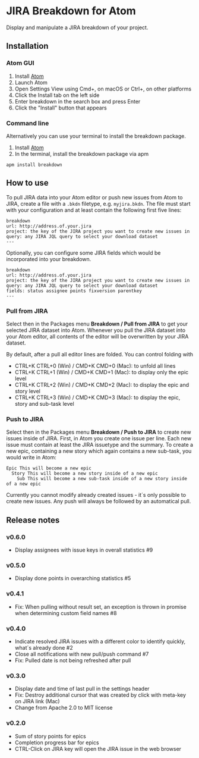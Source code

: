 # JIRA Breakdown for Atom

Display and manipulate a JIRA breakdown of your project.

## Installation

### Atom GUI

1. Install [Atom](https://atom.io)
2. Launch Atom
3. Open Settings View using Cmd+, on macOS or Ctrl+, on other platforms
4. Click the Install tab on the left side
5. Enter breakdown in the search box and press Enter
6. Click the "Install" button that appears

### Command line

Alternatively you can use your terminal to install the breakdown package.

1. Install [Atom](https://atom.io)
2. In the terminal, install the breakdown package via apm

```
apm install breakdown
```

## How to use

To pull JIRA data into your Atom editor or push new issues from Atom to JIRA, create a file with a `.bkdn` filetype, e.g. `myjira.bkdn`. The file must start with your configuration and at least contain the following first five lines:

```
breakdown
url: http://address.of.your.jira
project: the key of the JIRA project you want to create new issues in
query: any JIRA JQL query to select your download dataset
---
```

Optionally, you can configure some JIRA fields which would be incorporated into your breakdown.

```
breakdown
url: http://address.of.your.jira
project: the key of the JIRA project you want to create new issues in
query: any JIRA JQL query to select your download dataset
fields: status assignee points fixversion parentkey
---
```

### Pull from JIRA

Select then in the Packages menu **Breakdown / Pull from JIRA** to get your selected JIRA dataset into Atom. Whenever you pull the JIRA dataset into your Atom editor, all contents of the editor will be overwritten by your JIRA dataset.

By default, after a pull all editor lines are folded. You can control folding with

- CTRL+K CTRL+0 (Win) / CMD+K CMD+0 (Mac): to unfold all lines
- CTRL+K CTRL+1 (Win) / CMD+K CMD+1 (Mac): to display only the epic level
- CTRL+K CTRL+2 (Win) / CMD+K CMD+2 (Mac): to display the epic and story level
- CTRL+K CTRL+3 (Win) / CMD+K CMD+3 (Mac): to display the epic, story and sub-task level

### Push to JIRA

Select then in the Packages menu **Breakdown / Push to JIRA** to create new issues inside of JIRA. First, in Atom you create one issue per line. Each new issue must contain at least the JIRA issuetype and the summary. To create a new epic, containing a new story which again contains a new sub-task, you would write in Atom:

```
Epic This will become a new epic
  Story This will become a new story inside of a new epic
    Sub This will become a new sub-task inside of a new story inside of a new epic
```

Currently you cannot modify already created issues - it´s only possible to create new issues. Any push will always be followed by an automatical pull.

## Release notes

### v0.6.0

- Display assignees with issue keys in overall statistics #9

### v0.5.0

- Display done points in overarching statistics #5

### v0.4.1

- Fix: When pulling without result set, an exception is thrown in promise when determining custom field names #8

### v0.4.0

- Indicate resolved JIRA issues with a different color to identify quickly, what´s already done #2
- Close all notifications with new pull/push command #7
- Fix: Pulled date is not being refreshed after pull

### v0.3.0

- Display date and time of last pull in the settings header
- Fix: Destroy additional cursor that was created by click with meta-key on JIRA link (Mac)
- Change from Apache 2.0 to MIT license

### v0.2.0

- Sum of story points for epics
- Completion progress bar for epics
- CTRL-Click on JIRA key will open the JIRA issue in the web browser
